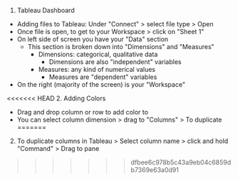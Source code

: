 <!-- Introduction To Tableau --> 

1. Tableau Dashboard 
  - Adding files to Tableau: Under "Connect" > select file type > Open 
  - Once file is open, to get to your Workspace > click on "Sheet 1" 
  - On left side of screen you have your "Data" section 
    - This section is broken down into "Dimensions" and "Measures"
      - Dimensions: categorical, qualitative data 
        - Dimensions are also "independent" variables 
      - Measures: any kind of numerical values 
        - Measures are "dependent" variables 
  - On the right (majority of the screen) is your "Workspace" 
  
<<<<<<< HEAD
2. Adding Colors 
  - Drag and drop column or row to add color to
  - You can select column dimension > drag to "Columns" > To duplicate
=======
2. To duplicate columns in Tableau > Select column name > click and hold "Command" > Drag to pane 
  
>>>>>>> dfbee6c978b5c43a9eb04c6859db7369e63a0d91
